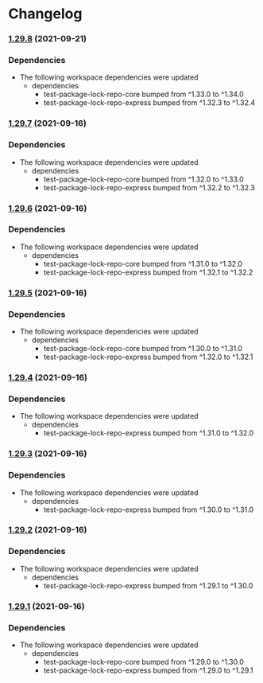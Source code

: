 # Changelog

### [1.29.8](https://www.github.com/willarmiros/test-package-lock-repo/compare/test-package-lock-repo-v1.29.7...test-package-lock-repo-v1.29.8) (2021-09-21)


### Dependencies

* The following workspace dependencies were updated
  * dependencies
    * test-package-lock-repo-core bumped from ^1.33.0 to ^1.34.0
    * test-package-lock-repo-express bumped from ^1.32.3 to ^1.32.4

### [1.29.7](https://www.github.com/willarmiros/test-package-lock-repo/compare/test-package-lock-repo-v1.29.6...test-package-lock-repo-v1.29.7) (2021-09-16)


### Dependencies

* The following workspace dependencies were updated
  * dependencies
    * test-package-lock-repo-core bumped from ^1.32.0 to ^1.33.0
    * test-package-lock-repo-express bumped from ^1.32.2 to ^1.32.3

### [1.29.6](https://www.github.com/willarmiros/test-package-lock-repo/compare/test-package-lock-repo-v1.29.5...test-package-lock-repo-v1.29.6) (2021-09-16)


### Dependencies

* The following workspace dependencies were updated
  * dependencies
    * test-package-lock-repo-core bumped from ^1.31.0 to ^1.32.0
    * test-package-lock-repo-express bumped from ^1.32.1 to ^1.32.2

### [1.29.5](https://www.github.com/willarmiros/test-package-lock-repo/compare/test-package-lock-repo-v1.29.4...test-package-lock-repo-v1.29.5) (2021-09-16)


### Dependencies

* The following workspace dependencies were updated
  * dependencies
    * test-package-lock-repo-core bumped from ^1.30.0 to ^1.31.0
    * test-package-lock-repo-express bumped from ^1.32.0 to ^1.32.1

### [1.29.4](https://www.github.com/willarmiros/test-package-lock-repo/compare/test-package-lock-repo-v1.29.3...test-package-lock-repo-v1.29.4) (2021-09-16)


### Dependencies

* The following workspace dependencies were updated
  * dependencies
    * test-package-lock-repo-express bumped from ^1.31.0 to ^1.32.0

### [1.29.3](https://www.github.com/willarmiros/test-package-lock-repo/compare/test-package-lock-repo-v1.29.2...test-package-lock-repo-v1.29.3) (2021-09-16)


### Dependencies

* The following workspace dependencies were updated
  * dependencies
    * test-package-lock-repo-express bumped from ^1.30.0 to ^1.31.0

### [1.29.2](https://www.github.com/willarmiros/test-package-lock-repo/compare/test-package-lock-repo-v1.29.1...test-package-lock-repo-v1.29.2) (2021-09-16)


### Dependencies

* The following workspace dependencies were updated
  * dependencies
    * test-package-lock-repo-express bumped from ^1.29.1 to ^1.30.0

### [1.29.1](https://www.github.com/willarmiros/test-package-lock-repo/compare/test-package-lock-repo-v1.29.0...test-package-lock-repo-v1.29.1) (2021-09-16)


### Dependencies

* The following workspace dependencies were updated
  * dependencies
    * test-package-lock-repo-core bumped from ^1.29.0 to ^1.30.0
    * test-package-lock-repo-express bumped from ^1.29.0 to ^1.29.1
